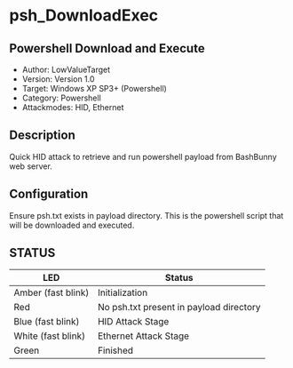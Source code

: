 # psh_DownloadExec
## Powershell Download and Execute

* Author: LowValueTarget
* Version: Version 1.0
* Target: Windows XP SP3+ (Powershell)
* Category: Powershell
* Attackmodes: HID, Ethernet

## Description

Quick HID attack to retrieve and run powershell payload from BashBunny web server.

## Configuration

Ensure psh.txt exists in payload directory. This is the powershell script that will be downloaded and executed.

## STATUS

| LED                 | Status                                   |
| ------------------- | ---------------------------------------- |
| Amber (fast blink)  | Initialization                           |
| Red                 | No psh.txt present in payload directory  |
| Blue (fast blink)   | HID Attack Stage                         |
| White (fast blink)  | Ethernet Attack Stage                    |
| Green               | Finished                                 |
